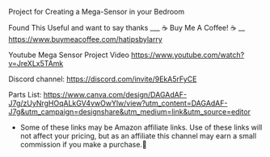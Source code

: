 Project for Creating a Mega-Sensor in your Bedroom

Found This Useful and want to say thanks
___ ☕ Buy Me A Coffee! ☕ __ 
https://www.buymeacoffee.com/hatipsbylarry

Youtube Mega Sensor Project Video
https://www.youtube.com/watch?v=JreXLx5TAmk

Discord channel: https://discord.com/invite/9EkA5rFyCE

Parts List: https://www.canva.com/design/DAGAdAF-J7g/zUyNrgHOqALkGV4vwOwYlw/view?utm_content=DAGAdAF-J7g&utm_campaign=designshare&utm_medium=link&utm_source=editor
  * Some of these links may be Amazon affiliate links.  Use of these links will not affect your pricing, but as an affiliate this channel may earn a small commission if you make a purchase.💖

